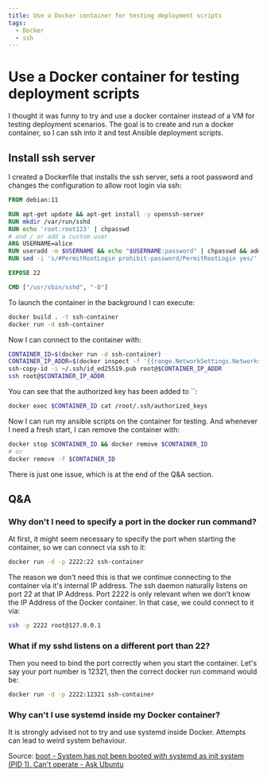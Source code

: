 ```yaml
---
title: Use a Docker container for testing deployment scripts
tags:
  - Docker
  - ssh
---
```

# Use a Docker container for testing deployment scripts

I thought it was funny to try and use a docker container instead of a VM for testing deployment scenarios.
The goal is to create and run a docker container, so I can ssh into it and test Ansible deployment scripts.

## Install ssh server

I created a Dockerfile that installs the ssh server, sets a root password and changes the configuration to allow root login via ssh:

```Dockerfile
FROM debian:11

RUN apt-get update && apt-get install -y openssh-server
RUN mkdir /var/run/sshd
RUN echo 'root:root123' | chpasswd
# and / or add a custom user
ARG USERNAME=alice
RUN useradd -m $USERNAME && echo "$USERNAME:password" | chpasswd && adduser $USERNAME sudo
RUN sed -i 's/#PermitRootLogin prohibit-password/PermitRootLogin yes/' /etc/ssh/sshd_config

EXPOSE 22

CMD ["/usr/sbin/sshd", "-D"]
```

To launch the container in the background I can execute:

```bash
docker build . -t ssh-container
docker run -d ssh-container
```

Now I can connect to the container with:

```bash
CONTAINER_ID=$(docker run -d ssh-container)
CONTAINER_IP_ADDR=$(docker inspect -f '{{range.NetworkSettings.Networks}}{{.IPAddress}}{{end}}' $CONTAINER_ID)
ssh-copy-id -i ~/.ssh/id_ed25519.pub root@$CONTAINER_IP_ADDR
ssh root@$CONTAINER_IP_ADDR
```

You can see that the authorized key has been added to ``:

```bash
docker exec $CONTAINER_ID cat /root/.ssh/authorized_keys
```

Now I can run my ansible scripts on the container for testing.
And whenever I need a fresh start, I can remove the container with:

```bash
docker stop $CONTAINER_ID && docker remove $CONTAINER_ID
# or
docker remove -f $CONTAINER_ID
```

There is just one issue, which is at the end of the Q&A section.

## Q&A

### Why don't I need to specify a port in the docker run command?

At first, it might seem necessary to specify the port when starting the container, so we can connect via ssh to it:

```bash
docker run -d -p 2222:22 ssh-container
```

The reason we don't need this is that we continue connecting to the container via it's internal IP address.
The ssh daemon naturally listens on port 22 at that IP Address.
Port 2222 is only relevant when we don't know the IP Address of the Docker container.
In that case, we could connect to it via:

```bash
ssh -p 2222 root@127.0.0.1
```

### What if my sshd listens on a different port than 22?

Then you need to bind the port correctly when you start the container.
Let's say your port number is 12321, then the correct docker run command would be:

```bash
docker run -d -p 2222:12321 ssh-container
```

### Why can't I use systemd inside my Docker container?

It is strongly advised not to try and use systemd inside Docker.
Attempts can lead to weird system behaviour.

Source: [boot - System has not been booted with systemd as init system (PID 1). Can't operate - Ask Ubuntu](https://askubuntu.com/questions/1379425/system-has-not-been-booted-with-systemd-as-init-system-pid-1-cant-operate)
